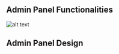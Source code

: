 ## Admin Panel Functionalities

![alt text](https://www.hizliresim.com/j7tsbzw.png)

## Admin Panel Design


